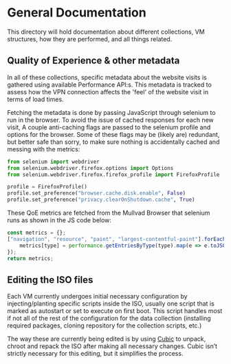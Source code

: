# General Documentation

This directory will hold documentation about different collections, VM structures, how they are performed, and all things related.

## Quality of Experience & other metadata

In all of these collections, specific metadata about the website visits is gathered using available Performance API:s.
This metadata is tracked to assess how the VPN connection affects the 'feel' of the website visit in terms of load times.

Fetching the metadata is done by passing JavaScript through selenium to run in the browser.
To avoid the issue of cached responses for each new visit, A couple anti-caching flags are passed to the selenium profile and options for the browser.
Some of these flags may be (likely are) redundant, but better safe than sorry, to make sure nothing is accidentally cached and messing with the metrics:
```python
from selenium import webdriver
from selenium.webdriver.firefox.options import Options
from selenium.webdriver.firefox.firefox_profile import FirefoxProfile

profile = FirefoxProfile()
profile.set_preference("browser.cache.disk.enable", False)
profile.set_preference("privacy.clearOnShutdown.cache", True)
```
These QoE metrics are fetched from the Mullvad Browser that selenium runs as shown in the JS code below:
```js
const metrics = {};
["navigation", "resource", "paint", "largest-contentful-paint"].forEach(type => {
    metrics[type] = performance.getEntriesByType(type).map(e => e.toJSON());
});
return metrics;
```

## Editing the ISO files

Each VM currently undergoes initial necessary configuration by injecting/planting specific scripts inside the ISO, usually one script that is marked as autostart or set to execute on first boot.
This script handles most if not all of the rest of the configuration for the data collection (installing required packages, cloning repository for the collection scripts, etc.)

The way these are currently being edited is by using [Cubic](https://github.com/PJ-Singh-001/Cubic) to unpack, chroot and repack the ISO after making all necessary changes.
Cubic isn’t strictly necessary for this editing, but it simplifies the process.
